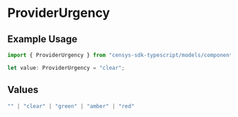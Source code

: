# ProviderUrgency

## Example Usage

```typescript
import { ProviderUrgency } from "censys-sdk-typescript/models/components";

let value: ProviderUrgency = "clear";
```

## Values

```typescript
"" | "clear" | "green" | "amber" | "red"
```